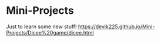 # Mini-Projects
Just to learn some new stuff!
https://devik225.github.io/Mini-Projects/Dicee%20game/dicee.html
